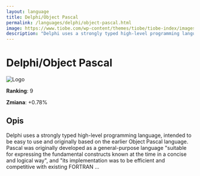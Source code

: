 ```yaml
---
layout: language
title: Delphi/Object Pascal
permalink: /languages/delphi/object-pascal.html
image: https://www.tiobe.com/wp-content/themes/tiobe/tiobe-index/images/Delphi_Object_Pascal.png
description: "Delphi uses a strongly typed high-level programming language, intended to be easy to use and originally based on the earlier Object Pascal language. Pascal was originally developed as a general-purpose language "suitable for expressing the fundamental constructs known at the time in a concise and logical way", and "its implementation was to be efficient and competitive with existing FORTRAN ..."
---
```


# Delphi/Object Pascal

![Logo](https://www.tiobe.com/wp-content/themes/tiobe/tiobe-index/images/Delphi_Object_Pascal.png)

**Ranking**: 9

**Zmiana**: +0.78%    

## Opis

Delphi uses a strongly typed high-level programming language, intended to be easy to use and originally based on the earlier Object Pascal language. Pascal was originally developed as a general-purpose language "suitable for expressing the fundamental constructs known at the time in a concise and logical way", and "its implementation was to be efficient and competitive with existing FORTRAN ...
